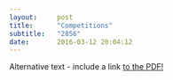```yaml
---
layout:     post
title:      "Competitions"
subtitle:   "2856"
date:       2016-03-12 20:04:12
---
```


<object data="http://essays.2856.io/img/comp.pdf" type="application/pdf" width="100%" height="100%">
  <p>Alternative text - include a link <a href="img/comp.pdf">to the PDF!</a></p>
</object>

<object src="essays.2856.io/img/comp.pdf" type="application/pdf" width="100%" height="100%">
  <p>Alternative text - include a link <a href="img/comp.pdf">to the PDF!</a></p>
</object>

<iframe src="http://essays.2856.io/img/comp.pdf" style="width:100%; height:100%;" frameborder="0"></iframe>

<embed src="comp.pdf" width="500" height="375" type='application/pdf'>

<object data="comp.pdf" type="application/pdf" width="100%" height="100%">
 
  <p>It appears you don't have a PDF plugin for this browser.
  No biggie... you can <a href="img/comp.pdf">click here to
  download the PDF file.</a></p>
  
</object>